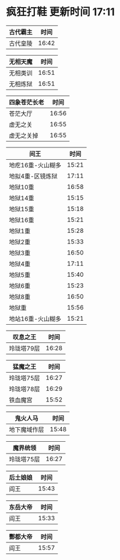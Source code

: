 # 疯狂打鞋 更新时间 17:11

| 古代霸主   | 时间    |
|--------|-------|
| 古代皇陵 | 16:42 |

| 无相天魔   | 时间    |
|--------|-------|
| 无相类训 | 16:51 |
| 无相炼狱 | 16:51 |

| 四象苍茫长老   | 时间    |
|--------|-------|
| 苍茫大厅 | 16:56 |
| 虚无之关 | 16:55 |
| 虚无之关掉 | 16:55 |

| 间王   | 时间    |
|--------|-------|
| 地疙16重-火山糊多 | 15:21 |
| 地拟4重-区镜炼狱 | 17:11 |
| 地狱10重 | 16:58 |
| 地狱14重 | 15:15 |
| 地狱15重 | 15:18 |
| 地狱16重 | 15:21 |
| 地狱1重 | 15:28 |
| 地狱2重 | 15:33 |
| 地狱3重 | 16:50 |
| 地狱4重 | 17:11 |
| 地狱5重 | 15:40 |
| 地狱6重 | 15:23 |
| 地狱8重 | 16:50 |
| 地狱重 | 15:56 |
| 地站16重-火山糊多 | 15:21 |

| 叹息之王   | 时间    |
|--------|-------|
| 玲珑塔79层 | 16:28 |

| 猛魔之王   | 时间    |
|--------|-------|
| 玲珑塔75层 | 16:27 |
| 玲珑塔78层 | 16:29 |
| 铁血魔宫 | 15:52 |

| 鬼火人马   | 时间    |
|--------|-------|
| 地下魔域作层 | 15:48 |

| 魔界统领   | 时间    |
|--------|-------|
| 玲珑塔75层 | 16:27 |

| 后土娘娘   | 时间    |
|--------|-------|
| 阎王 | 15:43 |

| 东岳大帝   | 时间    |
|--------|-------|
| 阎王 | 15:33 |

| 酆都大帝   | 时间    |
|--------|-------|
| 阎王 | 15:57 |